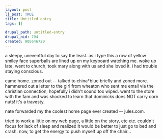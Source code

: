 ```yaml
--- 
layout: post
lj_post: TRUE
title: Untitled entry
tags: []

drupal_path: untitled-entry
drupal_nid: 704
created: 905646720
---
```

a sleepy, uneventful day to say the least. as i type this a row of yellow smiley face superballs are lined up on my keyboard watching me. woke up late, went to church, took mary along with us and she loved it. i had trouble staying conscious.

came home. zoned out -- talked to china*blue briefly and zoned more. hammered out a letter to the girl from wheaton who sent me email via the christian connection; hopefully i didn't sound too wiped. went to the store with the fam and was shocked to learn that dominicks does NOT carry corn nuts! it's a travesty.

nate forwarded my the coolest home page ever created -- jules.com.

tried to work a little on my web page, a little on the story, etc etc. couldn't focus for lack of sleep and realized it would be better to just go to bed and crash. now, to get the energy to push myself up off the chair...
